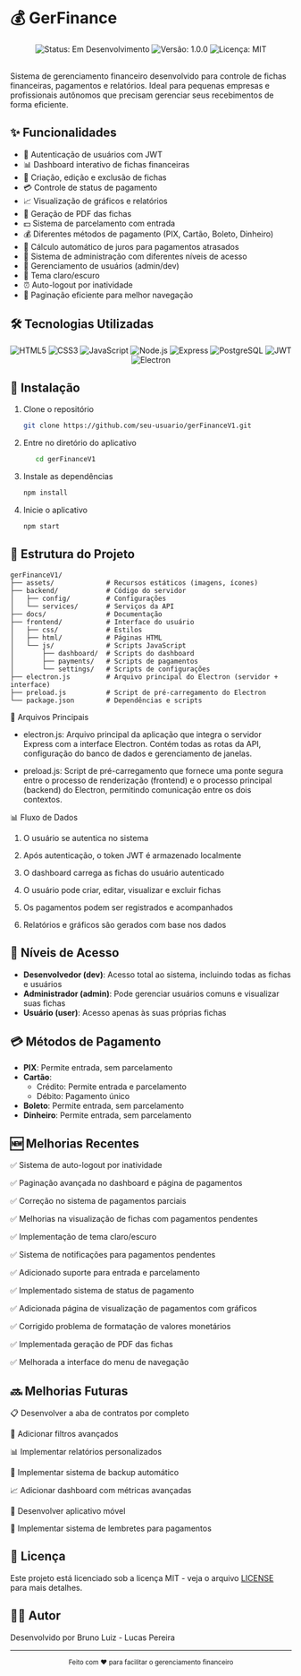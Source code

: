 # 💰 GerFinance

<div align="center">
  <img src="https://img.shields.io/badge/status-em%20desenvolvimento-yellow" alt="Status: Em Desenvolvimento">
  <img src="https://img.shields.io/badge/versão-1.0.0-blue" alt="Versão: 1.0.0">
  <img src="https://img.shields.io/badge/licença-MIT-green" alt="Licença: MIT">
</div>

<br>

Sistema de gerenciamento financeiro desenvolvido para controle de fichas financeiras, pagamentos e relatórios. Ideal para pequenas empresas e profissionais autônomos que precisam gerenciar seus recebimentos de forma eficiente.

## ✨ Funcionalidades

- 🔐 Autenticação de usuários com JWT
- 📊 Dashboard interativo de fichas financeiras
- 📝 Criação, edição e exclusão de fichas
- 💳 Controle de status de pagamento
- 📈 Visualização de gráficos e relatórios
- 📄 Geração de PDF das fichas
- 💵 Sistema de parcelamento com entrada
- 💰 Diferentes métodos de pagamento (PIX, Cartão, Boleto, Dinheiro)
- 📅 Cálculo automático de juros para pagamentos atrasados
- 👥 Sistema de administração com diferentes níveis de acesso
- 👤 Gerenciamento de usuários (admin/dev)
- 🌙 Tema claro/escuro
- ⏰ Auto-logout por inatividade
- 📱 Paginação eficiente para melhor navegação

## 🛠️ Tecnologias Utilizadas

<div align="center">
  <img src="https://img.shields.io/badge/HTML5-E34F26?style=for-the-badge&logo=html5&logoColor=white" alt="HTML5">
  <img src="https://img.shields.io/badge/CSS3-1572B6?style=for-the-badge&logo=css3&logoColor=white" alt="CSS3">
  <img src="https://img.shields.io/badge/JavaScript-F7DF1E?style=for-the-badge&logo=javascript&logoColor=black" alt="JavaScript">
  <img src="https://img.shields.io/badge/Node.js-43853D?style=for-the-badge&logo=node.js&logoColor=white" alt="Node.js">
  <img src="https://img.shields.io/badge/Express-000000?style=for-the-badge&logo=express&logoColor=white" alt="Express">
  <img src="https://img.shields.io/badge/PostgreSQL-316192?style=for-the-badge&logo=postgresql&logoColor=white" alt="PostgreSQL">
  <img src="https://img.shields.io/badge/JWT-000000?style=for-the-badge&logo=json-web-tokens&logoColor=white" alt="JWT">
  <img src="https://img.shields.io/badge/Electron-47848F?style=for-the-badge&logo=electron&logoColor=white" alt="Electron">
</div>

## 🚀 Instalação

1. Clone o repositório
   ```bash
   git clone https://github.com/seu-usuario/gerFinanceV1.git

   ```
2. Entre no diretório do aplicativo
   ```bash
      cd gerFinanceV1
   ```

3. Instale as dependências
   ```bash
   npm install
   ```

4. Inicie o aplicativo
   ```bash
   npm start
   ```

## 📁 Estrutura do Projeto

```
gerFinanceV1/
├── assets/             # Recursos estáticos (imagens, ícones)
├── backend/            # Código do servidor
│   ├── config/         # Configurações      
│   └── services/       # Serviços da API
├── docs/               # Documentação
├── frontend/           # Interface do usuário
│   ├── css/            # Estilos
│   ├── html/           # Páginas HTML
│   └── js/             # Scripts JavaScript
│       ├── dashboard/  # Scripts do dashboard
│       ├── payments/   # Scripts de pagamentos
│       └── settings/   # Scripts de configurações
├── electron.js         # Arquivo principal do Electron (servidor + interface)
├── preload.js          # Script de pré-carregamento do Electron
└── package.json        # Dependências e scripts
```

📄 Arquivos Principais
- electron.js: Arquivo principal da aplicação que integra o servidor Express com a interface Electron. Contém todas as rotas da API, configuração do banco de dados e gerenciamento de janelas.

- preload.js: Script de pré-carregamento que fornece uma ponte segura entre o processo de renderização (frontend) e o processo principal (backend) do Electron, permitindo comunicação entre os dois contextos.

📊 Fluxo de Dados
1. O usuário se autentica no sistema

2. Após autenticação, o token JWT é armazenado localmente

3. O dashboard carrega as fichas do usuário autenticado

4. O usuário pode criar, editar, visualizar e excluir fichas

5. Os pagamentos podem ser registrados e acompanhados

6. Relatórios e gráficos são gerados com base nos dados


## 👥 Níveis de Acesso

- **Desenvolvedor (dev)**: Acesso total ao sistema, incluindo todas as fichas e usuários
- **Administrador (admin)**: Pode gerenciar usuários comuns e visualizar suas fichas
- **Usuário (user)**: Acesso apenas às suas próprias fichas

## 💳 Métodos de Pagamento

- **PIX**: Permite entrada, sem parcelamento
- **Cartão**: 
  - Crédito: Permite entrada e parcelamento
  - Débito: Pagamento único
- **Boleto**: Permite entrada, sem parcelamento
- **Dinheiro**: Permite entrada, sem parcelamento

## 🆕 Melhorias Recentes

✅ Sistema de auto-logout por inatividade

✅ Paginação avançada no dashboard e página de pagamentos

✅ Correção no sistema de pagamentos parciais

✅ Melhorias na visualização de fichas com pagamentos pendentes

✅ Implementação de tema claro/escuro

✅ Sistema de notificações para pagamentos pendentes

✅ Adicionado suporte para entrada e parcelamento

✅ Implementado sistema de status de pagamento

✅ Adicionada página de visualização de pagamentos com gráficos

✅ Corrigido problema de formatação de valores monetários

✅ Implementada geração de PDF das fichas

✅ Melhorada a interface do menu de navegação


## 🔜 Melhorias Futuras

📋 Desenvolver a aba de contratos por completo

🔎 Adicionar filtros avançados

📊 Implementar relatórios personalizados

💾 Implementar sistema de backup automático

📈 Adicionar dashboard com métricas avançadas

📱 Desenvolver aplicativo móvel

🔔 Implementar sistema de lembretes para pagamentos


## 📄 Licença

Este projeto está licenciado sob a licença MIT - veja o arquivo [LICENSE](LICENSE) para mais detalhes.


## 👨‍💻 Autor

Desenvolvido por Bruno Luiz - Lucas Pereira

---

<div align="center">
  <sub>Feito com ❤️ para facilitar o gerenciamento financeiro</sub>
</div>
